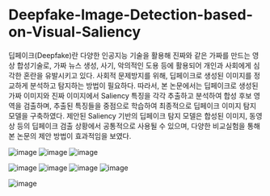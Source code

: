 # Deepfake-Image-Detection-based-on-Visual-Saliency

딥페이크(Deepfake)란 다양한 인공지능 기술을 활용해 진짜와 같은 가짜를 만드는 영상 
합성기술로, 가짜 뉴스 생성, 사기, 악의적인 도용 등에 활용되어 개인과 사회에게 심각한 
혼란을 유발시키고 있다. 사회적 문제방지를 위해, 딥페이크로 생성된 이미지를 정교하게 
분석하고 탐지하는 방법이 필요하다. 따라서, 본 논문에서는 딥페이크로 생성된 가짜 
이미지와 진짜 이미지에서 Saliency 특징을 각각 추출하고 분석하여 합성 후보 영역을 
검출하며, 추출된 특징들을 중점으로 학습하여 최종적으로 딥페이크 이미지 탐지 모델을 
구축하였다. 제안된 Saliency 기반의 딥페이크 탐지 모델은 합성된 이미지, 동영상 등의 
딥페이크 검출 상황에서 공통적으로 사용될 수 있으며, 다양한 비교실험을 통해 본 논문의 
제안 방법이 효과적임을 보였다.  

![image](https://github.com/harim061/Deepfake-Image-Detection-based-on-Visual-Saliency/assets/90364684/5f9e2f45-8e96-47c0-8be6-780509df93ec)
![image](https://github.com/harim061/Deepfake-Image-Detection-based-on-Visual-Saliency/assets/90364684/4804762c-0803-4716-a11e-93bf48bd4007)
![image](https://github.com/harim061/Deepfake-Image-Detection-based-on-Visual-Saliency/assets/90364684/ee527f53-86b0-4f02-8e3e-796eaec1cc7c)

![image](https://github.com/harim061/Deepfake-Image-Detection-based-on-Visual-Saliency/assets/90364684/32910cba-7b4c-4326-b2a3-04da6ae65c79)
![image](https://github.com/harim061/Deepfake-Image-Detection-based-on-Visual-Saliency/assets/90364684/e16d00c5-04bf-4bed-895c-272fb8d31752)
![image](https://github.com/harim061/Deepfake-Image-Detection-based-on-Visual-Saliency/assets/90364684/cf184b66-0cf6-4ba5-9367-38e354c152dd)
![image](https://github.com/harim061/Deepfake-Image-Detection-based-on-Visual-Saliency/assets/90364684/952f2780-7b34-498d-a3f2-8ebe9f4779d1)

![image](https://github.com/harim061/Deepfake-Image-Detection-based-on-Visual-Saliency/assets/90364684/eca3b5e0-ada9-4c1b-a16d-733b18a19197)
